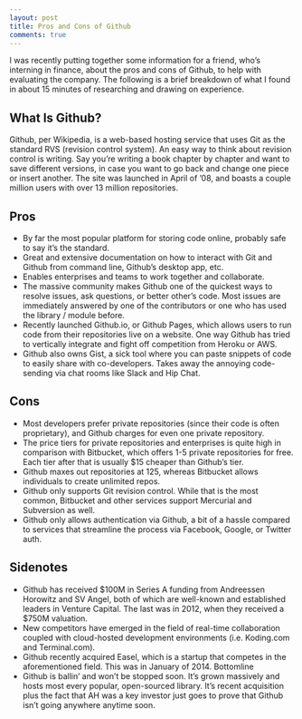 ```yaml
---
layout: post
title: Pros and Cons of Github
comments: true
---
```


I was recently putting together some information for a friend, who’s interning in finance, about the pros and cons of Github, to help with evaluating the company. The following is a brief breakdown of what I found in about 15 minutes of researching and drawing on experience.

<!--more-->

## What Is Github?
Github, per Wikipedia, is a web-based hosting service that uses Git as the standard RVS (revision control system). An easy way to think about revision control is writing. Say you’re writing a book chapter by chapter and want to save different versions, in case you want to go back and change one piece or insert another. The site was launched in April of ’08, and boasts a couple million users with over 13 million repositories.

## Pros
- By far the most popular platform for storing code online, probably safe to say it’s the standard.
- Great and extensive documentation on how to interact with Git and Github from command line, Github’s desktop app, etc.
- Enables enterprises and teams to work together and collaborate.
- The massive community makes Github one of the quickest ways to resolve issues, ask questions, or better other’s code. Most issues are immediately answered by one of the contributors or one who has used the library / module before.
- Recently launched Github.io, or Github Pages, which allows users to run code from their repositories live on a website. One way Github has tried to vertically integrate and fight off competition from Heroku or AWS.
- Github also owns Gist, a sick tool where you can paste snippets of code to easily share with co-developers. Takes away the annoying code-sending via chat rooms like Slack and Hip Chat.

## Cons
- Most developers prefer private repositories (since their code is often proprietary), and Github charges for even one private repository.
- The price tiers for private repositories and enterprises is quite high in comparison with Bitbucket, which offers 1-5 private repositories for free. Each tier after that is usually $15 cheaper than Github’s tier.
- Github maxes out repositories at 125, whereas Bitbucket allows individuals to create unlimited repos.
- Github only supports Git revision control. While that is the most common, Bitbucket and other services support Mercurial and Subversion as well.
- Github only allows authentication via Github, a bit of a hassle compared to services that streamline the process via Facebook, Google, or Twitter auth.

## Sidenotes
- Github has received $100M in Series A funding from Andreessen Horowitz and SV Angel, both of which are well-known and established leaders in Venture Capital. The last was in 2012, when they received a $750M valuation.
- New competitors have emerged in the field of real-time collaboration coupled with cloud-hosted development environments (i.e. Koding.com and Terminal.com).
- Github recently acquired Easel, which is a startup that competes in the aforementioned field. This was in January of 2014.
Bottomline
- Github is ballin’ and won’t be stopped soon. It’s grown massively and hosts most every popular, open-sourced library. It’s recent acquisition plus the fact that AH was a key investor just goes to prove that Github isn’t going anywhere anytime soon.

